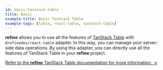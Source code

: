 ```yaml
---
id: basic-tanstack-table
title: Basic
example-title: Basic TanStack Table
example-tags: [table, react-table, tanstack-table]
---
```


**refine** allows you to use all the features of [TanStack Table](https://tanstack.com/table) with `@refinedev/react-table` adapter. In this way, you can manage your server-side data operations. By using this adapter, you can directly use all the features of TanStack Table in your **refine** project.

[Refer to the **refine** TanStack Table documentation for more information. →](/docs/packages/list-of-packages)

<CodeSandboxExample path="table-react-table-basic" />
